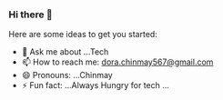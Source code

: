 ### Hi there 👋

<!--
**chinmay567/chinmay567** is a ✨ _special_ ✨ repository because its `README.md` (this file) appears on your GitHub profile.
-->

Here are some ideas to get you started:

- 💬 Ask me about ...Tech
- 📫 How to reach me: dora.chinmay567@gmail.com
- 😄 Pronouns: ...Chinmay
- ⚡ Fun fact: ...Always Hungry for tech ...

